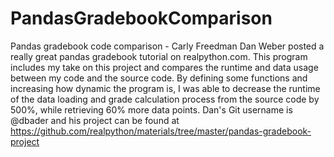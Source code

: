# PandasGradebookComparison
Pandas gradebook code comparison - Carly Freedman
Dan Weber posted a really great pandas gradebook tutorial on realpython.com. 
This program includes my take on this project and compares the runtime and data usage between my code and the source code. By defining some functions and increasing how dynamic the program is, I was able to decrease the runtime of the data loading and grade calculation process from the source code by 500%, while retrieving 60% more data points. 
Dan's Git username is @dbader and his project can be found at https://github.com/realpython/materials/tree/master/pandas-gradebook-project
